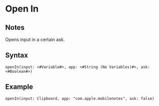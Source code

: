 # Open In

## Notes
Opens input in a certain ask.

## Syntax

```
openIn(input: <#Variable#>, app: <#String (No Variables)#>, ask: <#Boolean#>)
```

## Example
```
openIn(input: Clipboard, app: "com.apple.mobilenotes", ask: false)
```